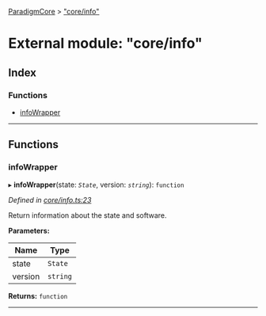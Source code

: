 [ParadigmCore](../README.md) > ["core/info"](../modules/_core_info_.md)

# External module: "core/info"

## Index

### Functions

* [infoWrapper](_core_info_.md#infowrapper)

---

## Functions

<a id="infowrapper"></a>

###  infoWrapper

▸ **infoWrapper**(state: *`State`*, version: *`string`*): `function`

*Defined in [core/info.ts:23](https://github.com/paradigmfoundation/paradigmcore/blob/4512cec/src/core/info.ts#L23)*

Return information about the state and software.

**Parameters:**

| Name | Type |
| ------ | ------ |
| state | `State` |
| version | `string` |

**Returns:** `function`

___

